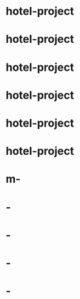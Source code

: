 # hotel-project
# hotel-project
# hotel-project
# hotel-project
# hotel-project
# hotel-project
# m-
# -
# -
# -
# -
